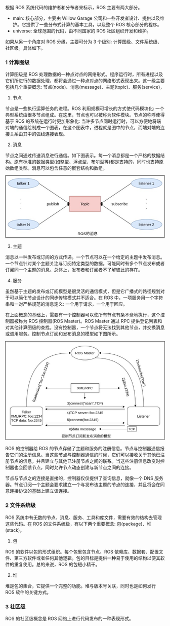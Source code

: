 
根据 ROS 系统代码的维护者和分布者来标示，ROS 主要有两大部分。
- main: 核心部分，主要由 Willow Garage 公司和一些开发者设计、提供以及维护。它提供了一些分布式计算的基本工具，以及整个 ROS 核心部分的程序。
- universe: 全球范围的代码，由不同国家的 ROS 社区组织开发和维护。

如果从另一个角度对 ROS 分级，主要可分为 3 个级别: 计算图级、文件系统级、社区级。具体如下。

### 1 计算图级

计算图级是 ROS 处理数据的一种点对点的网络形式。程序运行时，所有进程以及它们所进行的数据处理，都将会通过一种点对点的网络形式表现出来。这一级主要包括几个重要概念: 节点(node)、消息(message)、主题(topic)、服务(service)，

1) 节点

节点是一些执行运算任务的进程。ROS 利用规模可增长的方式使代码模块化: 一个典型系统由很多节点组成。在这里，节点也可以被称为软件模块。节点的称呼使得基于 ROS 的系统在运行时更加形象化: 当许多节点同时运行时，可以方便地将端对端的通信绘制成一个图表，在这个图表中，进程就是图中的节点，而端对端的连接关系由其中的弧线连接表现。

2) 消息

节点之间通过传送消息进行通信。如下图表示。每一个消息都是一个严格的数据结构。原有标准的数据类型(如整型、浮点型、布尔型等)都是支持的，同时也支持原始数组类型。消息可以包含任意的嵌套结构和数组。

![](img/ROS的消息.jpg)

3) 主题

消息以一种发布或订阅的方式传递。一个节点可以在一个给定的主题中发布消息。一个节点针对某个主题关注与订阅特定类型的数据。可能同时有多个节点发布或者订阅同一个主题的消息。总体上，发布者和订阅者不了解彼此的存在。

4) 服务

虽然基于主题的发布或订阅模型是很灵活的通信模式，但是它广播式的路径规划对于可以简化节点设计的同步传输模式并不适合。在 ROS 中，一项服务用一个字符串和一对严格规范的消息定义: 一个用于请求，一个用于回应。

在上面概念的基础上，需要有一个控制器可以使所有节点有条不紊地执行，这个控制器被称为 ROS 控制器(ROS Master)。ROS Master 通过 RPC 提供登记列表和对其他计算图级的查找。没有控制器，一个节点将无法找到其他节点，并交换消息或调用服务。控制节点订阅和发布消息的模型如下图所示。

![](img/控制节点订阅和发布消息的模型.jpg)

ROS 的控制器给 ROS 的节点存储了主题和服务的注册信息。节点与控制器通信报告它们的注册信息。当这些节点与控制器通信的时候，它们可以接收关于其他已注册节点的信息，并且建立与其他已注册节点之间的联系。当这些注册信息改变时控制器也会回馈节点，同时允许节点动态创建与新节点之间的连接。

节点与节点之的连接是直接的，控制器仅仅提供了查询信息，就像一个 DNS 服务器。节点订阅一个主题会要求建立一个与发布该主题的节点的连接，并且将会在同意连接协议的基础上建立该连接。

### 2 文件系统级

ROS 系统中有无数的节点、消息、服务、工具和库文件，需要有效的结构去管理这些代码。在 ROS 的文件系统级，有以下两个重要概念: 包(package)、堆(stack)。

1) 包

ROS 的软件以包的形式组织。每个包里包含节点、ROS 依赖库、数据套、配置文件、第三方软件或者任何其他逻辑。包的目标是提供一种易于使用的结构以便其软件的重复使用。总的来说，ROS 的包短小精干。

2) 堆

堆是包的集合，它提供一个完整的功能。堆与版本号关联，同时也是如何发行 ROS 软件的关键方式。

### 3 社区级

ROS 的社区级概念是 ROS 网络上进行代码发布的一种表现形式。
